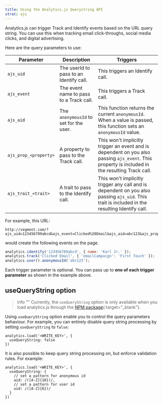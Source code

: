 ```yaml
---
title: Using the Analytics.js Querystring API
strat: ajs
---
```


Analytics.js can trigger Track and Identify events based on the URL query string. You can use this when tracking email click-throughs, social media clicks, and digital advertising.

Here are the query parameters to use:

| Parameter             | Description                             | Triggers                                                                                                                                        |
| --------------------- | --------------------------------------- | ----------------------------------------------------------------------------------------------------------------------------------------------- |
| `ajs_uid`             | The userId to pass to an Identify call. | This triggers an Identify call.                                                                                                                 |
| `ajs_event`           | The event name to pass to a Track call. | This triggers a Track call.                                                                                                                     |
| `ajs_aid`             | The `anonymousId` to set for the user.  | This function returns the current `anonymousId`. When a value is passed, this function sets an `anonymousId` value.                             |
| `ajs_prop_<property>` | A property to pass to the Track call.    | This won't implicitly trigger an event and is dependent on you also passing `ajs_event`. This property is included in the resulting Track call. |
| `ajs_trait_<trait>`   | A trait to pass to the Identify call.    | This won't implicitly trigger any call and is dependent on you also passing `ajs_uid`. This trait is included in the resulting Identify call.   |

For example, this URL:

```text
http://segment.com/?ajs_uid=123456789abcd&ajs_event=Clicked%20Email&ajs_aid=abc123&ajs_prop_emailCampaign=First+Touch&ajs_trait_name=Karl+Jr.
```

would create the following events on the page.

```js
analytics.identify('123456789abcd', { name: 'Karl Jr.' });
analytics.track('Clicked Email', { 'emailCampaign': 'First Touch' });
analytics.user().anonymousId('abc123');
```

Each trigger parameter is optional. You can pass up to **one of each trigger parameter** as shown in the example above.


## useQueryString option
> info ""
> Currently, the `useQueryString` option is only available when you load analytics.js through the [NPM package](https://www.npmjs.com/package/@segment/analytics-next){:target="_blank"}.

Using `useQueryString` option enable you to control the query parameters behaviour. For example, you can entirely disable query string processing by setting `useQueryString` to `false`:
```
analytics.load('<WRITE_KEY>', {
  useQueryString: false
})
```
It is also possible to keep query string processing on, but enforce validation rules. For example:
```
analytics.load('<WRITE_KEY>', {
  useQueryString: {
    // set a pattern for anonymous id 
    aid: /([A-Z]{10})/,
    // set a pattern for user id
    uid: /([A-Z]{6})/
  }
})
```
